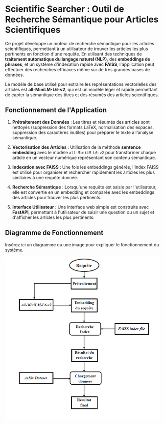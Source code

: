 # <b> Scientific Searcher </b> : Outil de Recherche Sémantique pour Articles Scientifiques

Ce projet développe un moteur de recherche sémantique pour les articles scientifiques, permettant à un utilisateur de trouver les articles les plus pertinents en fonction d'une requête. En utilisant des techniques de **traitement automatique du langage naturel (NLP)**, des **embeddings de phrases**, et un système d'indexation rapide avec **FAISS**, l'application peut effectuer des recherches efficaces même sur de très grandes bases de données. 

Le modèle de base utilisé pour extraire les représentations vectorielles des articles est **all-MiniLM-L6-v2**, qui est un modèle léger et rapide permettant de capter la sémantique des titres et des résumés des articles scientifiques.

## Fonctionnement de l'Application

1. **Prétraitement des Données** : Les titres et résumés des articles sont nettoyés (suppression des formats LaTeX, normalisation des espaces, suppression des caractères inutiles) pour préparer le texte à l'analyse sémantique.
   
2. **Vectorisation des Articles** : Utilisation de la méthode **sentence embedding** avec le modèle `all-MiniLM-L6-v2` pour transformer chaque article en un vecteur numérique représentant son contenu sémantique.

3. **Indexation avec FAISS** : Une fois les embeddings générés, l'index FAISS est utilisé pour organiser et rechercher rapidement les articles les plus similaires à une requête donnée.

4. **Recherche Sémantique** : Lorsqu'une requête est saisie par l'utilisateur, elle est convertie en un embedding et comparée avec les embeddings des articles pour trouver les plus pertinents.

5. **Interface Utilisateur** : Une interface web simple est construite avec **FastAPI**, permettant à l'utilisateur de saisir une question ou un sujet et d'afficher les articles les plus pertinents.

## Diagramme de Fonctionnement

Insérez ici un diagramme ou une image pour expliquer le fonctionnement du système.

![Diagramme de fonctionnement](diag.png)
